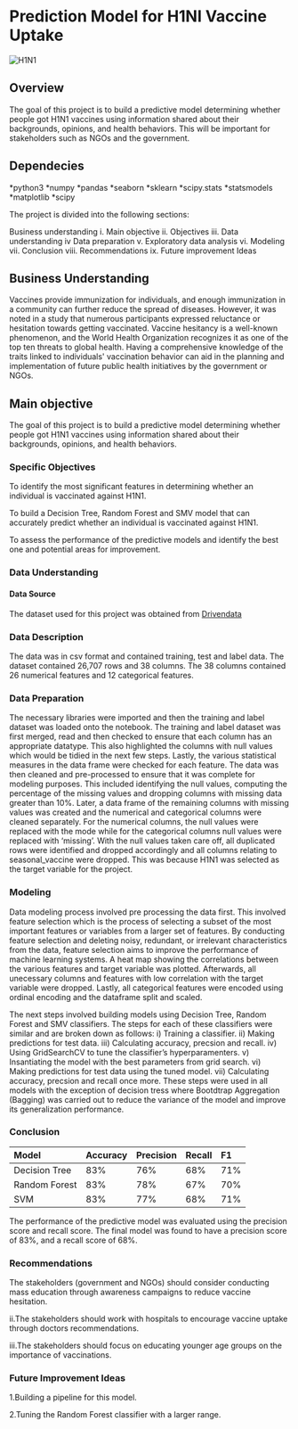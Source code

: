 # Prediction Model for H1NI Vaccine Uptake
![H1N1](http://localhost:8888/view/H1N1VACCINE.jpeg)



## Overview
The goal of this project is to build a predictive model determining whether people got H1N1 vaccines using information shared about their backgrounds, opinions, and health behaviors. This will be important for stakeholders such as NGOs and the government.


## Dependecies

*python3
*numpy
*pandas
*seaborn
*sklearn
*scipy.stats
*statsmodels
*matplotlib
*scipy

The project is divided into the following sections:

Business understanding
i. Main objective
ii. Objectives
iii. Data understanding
iv Data preparation
v. Exploratory data analysis
vi. Modeling
vii. Conclusion
viii. Recommendations
ix. Future improvement Ideas

## Business Understanding


Vaccines provide immunization for individuals, and enough immunization in a community can further reduce the spread of diseases. However, it was noted in a study that numerous participants expressed reluctance or hesitation towards getting vaccinated.
Vaccine hesitancy is a well-known phenomenon, and the World Health Organization recognizes it as one of the top ten threats to global health. 
Having a comprehensive knowledge of the traits linked to individuals' vaccination behavior can aid in the planning and implementation of future public health initiatives by the government or NGOs.


## Main objective

The goal of this project is to build a predictive model determining whether people got H1N1 vaccines using information shared about their backgrounds, opinions, and health behaviors.


### Specific Objectives

To identify the most significant features in determining whether an individual is vaccinated against H1N1.

To build a Decision Tree, Random Forest and SMV model that can accurately predict whether an individual is vaccinated against H1N1.

To assess the performance of the predictive models and identify the best one and potential areas for improvement.


### Data Understanding
#### Data Source
The dataset used for this project was obtained from  [Drivendata](https://www.drivendata.org/competitions/66/flu-shot-learning/)

### Data Description

The data was in csv format and contained training, test and label data. The dataset contained 26,707 rows and 38 columns. The 38 columns contained 26 numerical features and 12 categorical features.


### Data Preparation
The necessary libraries were imported and then the training and label dataset was loaded onto the notebook. 
The  training and label dataset was first merged, read and then checked to ensure that each column has an appropriate datatype. This also highlighted the columns with null values which would be tidied in the next few steps. Lastly, the various statistical measures in the data frame were checked for each feature. 
The data was then cleaned and pre-processed to ensure that it was complete for modeling purposes. This included identifying the null values, computing the percentage of the missing values and dropping columns with missing data greater than 10%. Later, a data frame of the remaining columns with missing values was created and the numerical and categorical columns were cleaned separately. For the numerical columns, the null values were replaced with the mode while for the categorical columns null values were replaced with ‘missing’. With the null values taken care off, all duplicated rows were identified and dropped accordingly and all columns relating to seasonal_vaccine were dropped. This was because H1N1 was selected as the target variable for the project.  


### Modeling
Data modeling process involved pre processing the data first. This involved feature selection which is the process of selecting a subset of the most important features or variables from a larger set of features. By conducting feature selection and deleting noisy, redundant, or irrelevant characteristics from the data, feature selection aims to improve the performance of machine learning systems. A heat map showing the correlations between the various features and target variable was plotted. Afterwards, all unecessary columns and features with low correlation with the target variable were dropped. Lastly, all categorical features were encoded using ordinal encoding and the dataframe split and scaled. 

The next steps involved building models using Decision Tree, Random Forest and SMV classifiers. The steps for each of these classifiers were similar and are broken down as follows:
i) Training a classifier.
ii) Making predictions for test data.
iii) Calculating accuracy, precsion and recall.
iv) Using GridSearchCV to tune the classifier’s hyperparamenters.
v) Insantiating the model with the best parameters from grid search.
vi) Making predictions for test data using the tuned model.
vii) Calculating accuracy, precsion and recall once more.
These steps were used in all models with the exception of decision tress where Bootdtrap Aggregation (Bagging) was carried out to reduce the variance of the model and improve its generalization performance.


### Conclusion
|Model | Accuracy | Precision | Recall | F1 |
|:--- |:--- |:--- |:--- |:--- |
|Decision Tree| 83% |76% |68% |71% |
|Random Forest| 83% |78% |67% |70% |
|SVM| 83% |77% |68% |71% |

The performance of the predictive model was evaluated using the precision score and recall score. The final model was found to have a precision score of 83%, and a recall score of 68%.

### Recommendations
The stakeholders (government and NGOs) should consider conducting mass education through awareness campaigns to reduce vaccine hesitation.

ii.The stakeholders should work with hospitals to encourage vaccine uptake through doctors recommendations.

iii.The stakeholders should focus on educating younger age groups on the importance of vaccinations.

### Future Improvement Ideas
1.Building a pipeline for this model.

2.Tuning the Random Forest classifier with a larger range.
